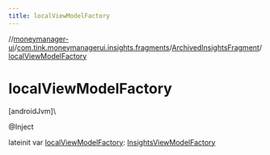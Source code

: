 ```yaml
---
title: localViewModelFactory
---
```

//[moneymanager-ui](../../../index.html)/[com.tink.moneymanagerui.insights.fragments](../index.html)/[ArchivedInsightsFragment](index.html)/[localViewModelFactory](local-view-model-factory.html)



# localViewModelFactory



[androidJvm]\




@Inject



lateinit var [localViewModelFactory](local-view-model-factory.html): [InsightsViewModelFactory](../../com.tink.moneymanagerui.insights.di/-insights-view-model-factory/index.html)




